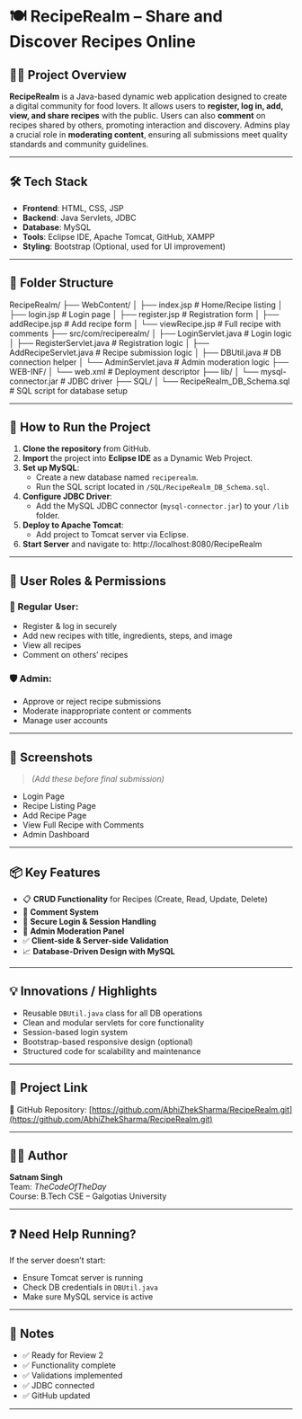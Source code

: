 # 🍽️ RecipeRealm – Share and Discover Recipes Online

## 👨‍🍳 Project Overview
**RecipeRealm** is a Java-based dynamic web application designed to create a digital community for food lovers. It allows users to **register, log in, add, view, and share recipes** with the public. Users can also **comment** on recipes shared by others, promoting interaction and discovery. Admins play a crucial role in **moderating content**, ensuring all submissions meet quality standards and community guidelines.

---

## 🛠️ Tech Stack

- **Frontend**: HTML, CSS, JSP
- **Backend**: Java Servlets, JDBC
- **Database**: MySQL
- **Tools**: Eclipse IDE, Apache Tomcat, GitHub, XAMPP
- **Styling**: Bootstrap (Optional, used for UI improvement)

---

## 📁 Folder Structure

RecipeRealm/
├── WebContent/
│ ├── index.jsp # Home/Recipe listing
│ ├── login.jsp # Login page
│ ├── register.jsp # Registration form
│ ├── addRecipe.jsp # Add recipe form
│ └── viewRecipe.jsp # Full recipe with comments
├── src/com/reciperealm/
│ ├── LoginServlet.java # Login logic
│ ├── RegisterServlet.java # Registration logic
│ ├── AddRecipeServlet.java # Recipe submission logic
│ ├── DBUtil.java # DB connection helper
│ └── AdminServlet.java # Admin moderation logic
├── WEB-INF/
│ └── web.xml # Deployment descriptor
├── lib/
│ └── mysql-connector.jar # JDBC driver
├── SQL/
│ └── RecipeRealm_DB_Schema.sql # SQL script for database setup


---

## 🧠 How to Run the Project

1. **Clone the repository** from GitHub.
2. **Import** the project into **Eclipse IDE** as a Dynamic Web Project.
3. **Set up MySQL**:
   - Create a new database named `reciperealm`.
   - Run the SQL script located in `/SQL/RecipeRealm_DB_Schema.sql`.
4. **Configure JDBC Driver**:
   - Add the MySQL JDBC connector (`mysql-connector.jar`) to your `/lib` folder.
5. **Deploy to Apache Tomcat**:
   - Add project to Tomcat server via Eclipse.
6. **Start Server** and navigate to:
http://localhost:8080/RecipeRealm
---

## 🔐 User Roles & Permissions

### 👤 Regular User:
- Register & log in securely
- Add new recipes with title, ingredients, steps, and image
- View all recipes
- Comment on others’ recipes

### 🛡️ Admin:
- Approve or reject recipe submissions
- Moderate inappropriate content or comments
- Manage user accounts

---

## 📸 Screenshots

> _(Add these before final submission)_  
- Login Page  
- Recipe Listing Page  
- Add Recipe Page  
- View Full Recipe with Comments  
- Admin Dashboard  

---

## 📦 Key Features

- 📋 **CRUD Functionality** for Recipes (Create, Read, Update, Delete)
- 💬 **Comment System**
- 🔐 **Secure Login & Session Handling**
- 🧹 **Admin Moderation Panel**
- ✅ **Client-side & Server-side Validation**
- 📈 **Database-Driven Design with MySQL**

---

## 💡 Innovations / Highlights

- Reusable `DBUtil.java` class for all DB operations
- Clean and modular servlets for core functionality
- Session-based login system
- Bootstrap-based responsive design (optional)
- Structured code for scalability and maintenance

---

## 📍 Project Link

🔗 GitHub Repository: [https://github.com/AbhiZhekSharma/RecipeRealm.git](https://github.com/AbhiZhekSharma/RecipeRealm.git)

---

## 👨‍🎓 Author

**Satnam Singh**  
Team: *TheCodeOfTheDay*  
Course: B.Tech CSE – Galgotias University

---

## ❓ Need Help Running?

If the server doesn’t start:
- Ensure Tomcat server is running
- Check DB credentials in `DBUtil.java`
- Make sure MySQL service is active

---

## 📝 Notes

- ✅ Ready for Review 2
- ✅ Functionality complete
- ✅ Validations implemented
- ✅ JDBC connected
- ✅ GitHub updated

---

